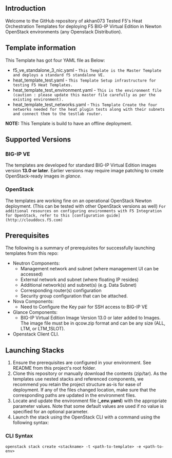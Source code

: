 
## Introduction
 
Welcome to the GitHub repository of akhan073 Tested F5's Heat Orchestration Templates for deploying F5 BIG-IP Virtual Edition in Newton OpenStack environments (any Openstack Distribution).  

## Template information

This Template has got four YAML file as Below:
 - f5_ve_standalone_3_nic.yaml - `This Template is the Master Template and deploys a standard f5 standalone VE.`
 - heat_template_test.yaml - `This Template Setup infrastructure for testing F5 Heat Templates.`
 - heat_template_test_environment.yaml - `This is the environment file (caution : please update this master file carefully as per the existing environment).`
 - heat_template_test_networks.yaml - `This Template Create the four networks needed for the heat plugin tests along with their subnets and connect them to the testlab router.`

 **NOTE:** This Template is build to have an offline deployment.

## Supported Versions

### BIG-IP VE
The templates are developed for standard BIG-IP Virtual Edition images version **13.0 or later**.
Earlier versions may require image patching to create OpenStack-ready images in *glance*.

### OpenStack
The templates are working fine on an operational OpenStack Newton deployment. (This can be tested with other OpenStack versions as well)
`For additional resources on configuring environments with F5 Integration for OpenStack, refer to this [configuration guide](http://clouddocs.f5.com)`

## Prerequisites
The following is a summary of prerequisites for successfully launching templates from this repo:
  - Neutron Components:
    - Management network and subnet (where management UI can be accessed)
    - External network and subnet (where floating IP resides)
    - Additional network(s) and subnet(s) (e.g. Data Subnet)
    - Corresponding router(s) configuration
    - Security group configuration that can be attached.
  - Nova Components:
    - Need to Configure the Key pair for SSH access to BIG-IP VE
  - Glance Components:
    - BIG-IP Virtual Edition Image Version 13.0 or later added to Images. The image file must be in qcow.zip format and can be any size (ALL, LTM, or LTM_1SLOT).
  - Openstack Client CLI.

## Launching Stacks

1. Ensure the prerequisites are configured in your environment. See README from this project's root folder.
2. Clone this repository or manually download the contents (zip/tar). As the templates use nested stacks and referenced components, we recommend you retain the project structure as-is for ease of deployment. If any of the files changed location, make sure that the corresponding paths are updated in the environment files.
3. Locate and update the environment file (**_env.yaml**) with the appropriate parameter values. Note that some default values are used if no value is specified for an optional parameter.
4. Launch the stack using the OpenStack CLI with a command using the following syntax:

### CLI Syntax

`openstack stack create <stackname> -t <path-to-template> -e <path-to-env>`
